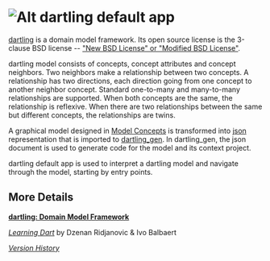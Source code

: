 # ![Alt dartling](https://raw.github.com/dzenanr/dartling/master/resources/dartling.png) **default app**

[dartling](https://github.com/dzenanr/dartling) is a domain model framework.
Its open source license is the 3-clause BSD license --
["New BSD License" or "Modified BSD License"](http://en.wikipedia.org/wiki/BSD_license).

dartling model consists of concepts, concept attributes and concept neighbors.
Two neighbors make a relationship between two concepts. A relationship has two
directions, each direction going from one concept to another neighbor concept.
Standard one-to-many and many-to-many relationships are supported. When both
concepts are the same, the relationship is reflexive. When there are two
relationships between the same but different concepts, the relationships are
twins.

A graphical model designed in
[Model Concepts](https://github.com/dzenanr/magic_boxes) is transformed into
[json](http://www.json.org/) representation that is imported to
[dartling_gen](https://github.com/dzenanr/dartling_gen).
In dartling_gen, the json document is used to generate code for the model and
its context project.

dartling default app is used to interpret a dartling model and navigate
through the model, starting by entry points.

## More Details

[**dartling: Domain Model Framework**](https://docs.google.com/document/d/1xzjqxbJdYxn6Qpx_kIhCqCCjk5yabbXiOng8sixMjdc/edit?usp=sharing)

[*Learning Dart*](http://www.packtpub.com/learning-dart/book) by Dzenan Ridjanovic & Ivo Balbaert

[*Version History*](LOG.md)


